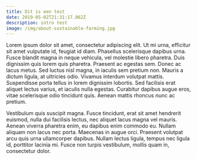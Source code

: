 ```yaml
---
title: Dit is een test
date: 2019-05-02T21:31:17.862Z
description: intro test
image: /img/about-sustainable-farming.jpg
---
```

Lorem ipsum dolor sit amet, consectetur adipiscing elit. Ut mi urna, efficitur sit amet vulputate id, feugiat id diam. Phasellus scelerisque dapibus urna. Fusce blandit magna in neque vehicula, vel molestie libero pharetra. Duis dignissim quis lorem quis pharetra. Praesent ac egestas sem. Donec ac lacus metus. Sed luctus nisl magna, in iaculis sem pretium non. Mauris a dictum ligula, at ultricies odio. Vivamus interdum volutpat mattis. Suspendisse porta tellus in lorem dignissim lobortis. Sed facilisis erat aliquet lectus varius, et iaculis nulla egestas. Curabitur dapibus augue eros, vitae scelerisque odio tincidunt quis. Aenean mattis rhoncus nunc ac pretium.



Vestibulum quis suscipit magna. Fusce tincidunt, erat sit amet hendrerit euismod, nulla dui facilisis lectus, nec aliquet lacus magna vel mauris. Aenean viverra pharetra enim, eu dapibus enim commodo eu. Nullam aliquam non lacus nec porta. Maecenas in augue orci. Praesent volutpat arcu quis urna ullamcorper dapibus. Nullam lectus ligula, tempus nec ligula id, porttitor lacinia mi. Fusce non turpis vestibulum, mollis quam in, consectetur dolor.
